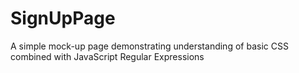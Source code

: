 # SignUpPage
A simple mock-up page demonstrating understanding of basic CSS combined with JavaScript Regular Expressions
